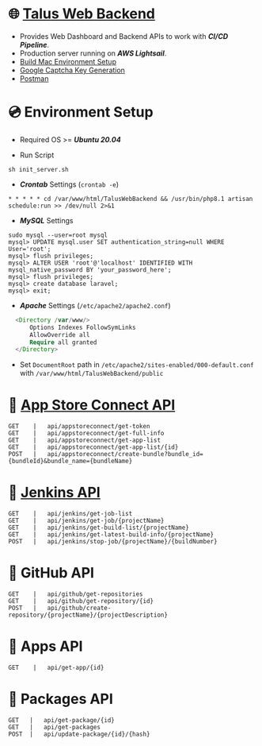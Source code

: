 # 🌐 [Talus Web Backend](http://34.252.141.173)
- Provides Web Dashboard and Backend APIs to work with ***CI/CD Pipeline***.
- Production server running on ***AWS Lightsail***.
- [Build Mac Environment Setup](https://github.com/TalusStudio-Packages/Build-Mac-Environment)
- [Google Captcha Key Generation](https://www.google.com/recaptcha/admin/create)
- [Postman](https://www.postman.com)

# 💿 Environment Setup
- Required OS >= ***Ubuntu 20.04***

- Run Script
```
sh init_server.sh
```
- ***Crontab*** Settings (`crontab -e`)
```
* * * * * cd /var/www/html/TalusWebBackend && /usr/bin/php8.1 artisan schedule:run >> /dev/null 2>&1
```

- ***MySQL*** Settings
```
sudo mysql --user=root mysql
mysql> UPDATE mysql.user SET authentication_string=null WHERE User='root';
mysql> flush privileges;
mysql> ALTER USER 'root'@'localhost' IDENTIFIED WITH mysql_native_password BY 'your_password_here';
mysql> flush privileges;
mysql> create database laravel;
mysql> exit;
```

- ***Apache*** Settings (`/etc/apache2/apache2.conf`)
```php
  <Directory /var/www/>
      Options Indexes FollowSymLinks
      AllowOverride all
      Require all granted
  </Directory>
```
- Set `DocumentRoot` path in `/etc/apache2/sites-enabled/000-default.conf` with `/var/www/html/TalusWebBackend/public`

# 🔑 [App Store Connect API](https://developer.apple.com/documentation/appstoreconnectapi)
```
GET    |   api/appstoreconnect/get-token
GET    |   api/appstoreconnect/get-full-info
GET    |   api/appstoreconnect/get-app-list
GET    |   api/appstoreconnect/get-app-list/{id}
POST   |   api/appstoreconnect/create-bundle?bundle_id={bundleId}&bundle_name={bundleName}
```

# 🔑 [Jenkins API](https://github.com/jenkinsci/pipeline-stage-view-plugin/tree/master/rest-api)
```
GET    |   api/jenkins/get-job-list
GET    |   api/jenkins/get-job/{projectName}
GET    |   api/jenkins/get-build-list/{projectName}
GET    |   api/jenkins/get-latest-build-info/{projectName}
POST   |   api/jenkins/stop-job/{projectName}/{buildNumber}
```

# 🔑 GitHub API
```
GET    |   api/github/get-repositories
GET    |   api/github/get-repository/{id}
POST   |   api/github/create-repository/{projectName}/{projectDescription}
```

# 🔑 Apps API
```
GET    |   api/get-app/{id}
```


# 🔑 Packages API
```
GET   |   api/get-package/{id}
GET   |   api/get-packages
POST  |   api/update-package/{id}/{hash}
```
